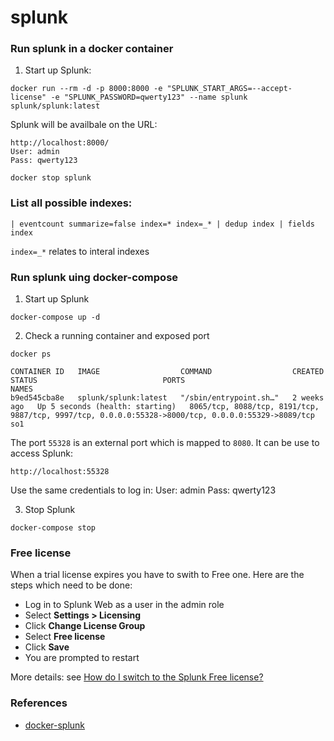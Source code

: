 # splunk

### Run splunk in a docker container

1. Start up Splunk:
```
docker run --rm -d -p 8000:8000 -e "SPLUNK_START_ARGS=--accept-license" -e "SPLUNK_PASSWORD=qwerty123" --name splunk splunk/splunk:latest
```
Splunk will be availbale on the URL:
```
http://localhost:8000/
User: admin
Pass: qwerty123
```
```
docker stop splunk
```
### List all possible indexes:
```
| eventcount summarize=false index=* index=_* | dedup index | fields index
```
`index=_*` relates to interal indexes

### Run splunk uing docker-compose
1. Start up Splunk
```
docker-compose up -d
```
2. Check a running container and exposed port
```
docker ps

CONTAINER ID   IMAGE                  COMMAND                  CREATED       STATUS                            PORTS                                                                                                NAMES
b9ed545cba8e   splunk/splunk:latest   "/sbin/entrypoint.sh…"   2 weeks ago   Up 5 seconds (health: starting)   8065/tcp, 8088/tcp, 8191/tcp, 9887/tcp, 9997/tcp, 0.0.0.0:55328->8000/tcp, 0.0.0.0:55329->8089/tcp   so1
```
The port `55328` is an external port which is mapped to `8080`.
It can be use to access Splunk:
```
http://localhost:55328
```
Use the same credentials to log in:
User: admin
Pass: qwerty123

3. Stop Splunk
```
docker-compose stop
```
### Free license
When a trial license expires you have to swith to Free one. 
Here are the steps which need to be done:

* Log in to Splunk Web as a user in the admin role
* Select **Settings > Licensing**
* Click **Change License Group**
* Select **Free license**
* Click **Save**
* You are prompted to restart

More details: see [How do I switch to the Splunk Free license?](https://docs.splunk.com/Documentation/Splunk/9.0.1/Admin/MoreaboutSplunkFree)


### References
* [docker-splunk](https://splunk.github.io/docker-splunk/STORAGE_OPTIONS.html)
